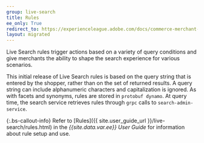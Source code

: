 ```yaml
---
group: live-search
title: Rules
ee_only: True
redirect_to: https://experienceleague.adobe.com/docs/commerce-merchant-services/live-search/live-search-admin/rules/rules.html
layout: migrated
---
```


Live Search rules trigger actions based on a variety of query conditions and give merchants the ability to shape the search experience for various scenarios.

This initial release of Live Search rules is based on the query string that is entered by the shopper, rather than on the set of returned results. A query string can include alphanumeric characters and capitalization is ignored. As with facets and synonyms, rules are stored in `protobuf dynamo`. At query time, the search service retrieves rules through `grpc` calls to `search-admin-service`.

{:.bs-callout-info}
Refer to [Rules]({{ site.user_guide_url }}/live-search/rules.html) in the _{{site.data.var.ee}} User Guide_ for information about rule setup and use.
